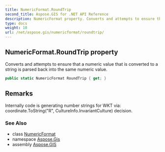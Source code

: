 ```yaml
---
title: NumericFormat.RoundTrip
second_title: Aspose.GIS for .NET API Reference
description: NumericFormat property. Converts and attempts to ensure that a numeric value that is converted to a string is parsed back into the same numeric value
type: docs
weight: 10
url: /net/aspose.gis/numericformat/roundtrip/
---
```

## NumericFormat.RoundTrip property

Converts and attempts to ensure that a numeric value that is converted to a string is parsed back into the same numeric value.

```csharp
public static NumericFormat RoundTrip { get; }
```

## Remarks

Internally code is generating number strings for WKT via: coordinate.ToString("R", CultureInfo.InvariantCulture) decision.

### See Also

* class [NumericFormat](../)
* namespace [Aspose.Gis](../../numericformat/)
* assembly [Aspose.GIS](../../../)


